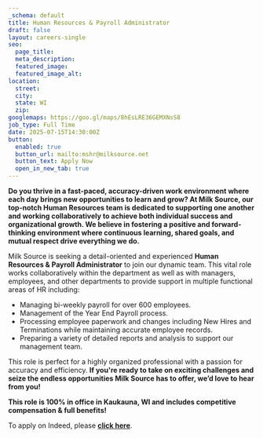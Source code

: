 ```yaml
---
_schema: default
title: Human Resources & Payroll Administrator
draft: false
layout: careers-single
seo:
  page_title:
  meta_description:
  featured_image:
  featured_image_alt:
location:
  street:
  city:
  state: WI
  zip:
googlemaps: https://goo.gl/maps/8hEsLRE36GEMXNsS8
job_type: Full Time
date: 2025-07-15T14:30:00Z
button:
  enabled: true
  button_url: mailto:mshr@milksource.net
  button_text: Apply Now
  open_in_new_tab: true
---
```

**Do you thrive in a fast-paced, accuracy-driven work environment where each day brings new opportunities to learn and grow? At Milk Source, our top-notch Human Resources team is dedicated to supporting one another and working collaboratively to achieve both individual success and organizational growth. We believe in fostering a positive and forward-thinking environment where continuous learning, shared goals, and mutual respect drive everything we do.**

Milk Source is seeking a detail-oriented and experienced **Human Resources & Payroll Administrator** to join our dynamic team. This vital role works collaboratively within the department as well as with managers, employees, and other departments to provide support in multiple functional areas of HR including:

* Managing bi-weekly payroll for over 600 employees.
* Management of the Year End Payroll process.
* Processing employee paperwork and changes including New Hires and Terminations while maintaining accurate employee records.
* Preparing a variety of detailed reports and analysis to support our management team.

This role is perfect for a highly organized professional with a passion for accuracy and efficiency. **If you're ready to take on exciting challenges and seize the endless opportunities Milk Source has to offer, we’d love to hear from you!**

**This role is 100% in office in Kaukauna, WI and includes competitive compensation & full benefits!**

To apply on Indeed, please <a href="https://www.indeed.com/job/human-resourcespayroll-administrator-a58a200e30fb3101" target="_blank" rel="noreferrer nofollow noopener"><strong>click here</strong></a>.